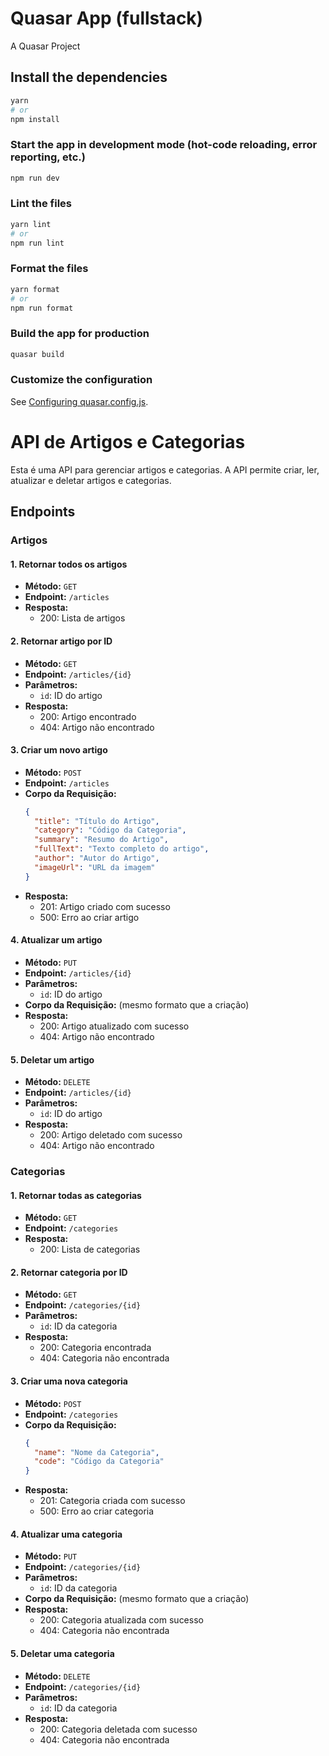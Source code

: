 # Quasar App (fullstack)

A Quasar Project

## Install the dependencies

```bash
yarn
# or
npm install
```

### Start the app in development mode (hot-code reloading, error reporting, etc.)

```bash
npm run dev
```

### Lint the files

```bash
yarn lint
# or
npm run lint
```

### Format the files

```bash
yarn format
# or
npm run format
```

### Build the app for production

```bash
quasar build
```

### Customize the configuration

See [Configuring quasar.config.js](https://v2.quasar.dev/quasar-cli-vite/quasar-config-js).

# API de Artigos e Categorias

Esta é uma API para gerenciar artigos e categorias. A API permite criar, ler, atualizar e deletar artigos e categorias.

## Endpoints

### Artigos

#### 1. Retornar todos os artigos
- **Método:** `GET`
- **Endpoint:** `/articles`
- **Resposta:**
  - 200: Lista de artigos

#### 2. Retornar artigo por ID
- **Método:** `GET`
- **Endpoint:** `/articles/{id}`
- **Parâmetros:**
  - `id`: ID do artigo
- **Resposta:**
  - 200: Artigo encontrado
  - 404: Artigo não encontrado

#### 3. Criar um novo artigo
- **Método:** `POST`
- **Endpoint:** `/articles`
- **Corpo da Requisição:**
  ```json
  {
    "title": "Título do Artigo",
    "category": "Código da Categoria",
    "summary": "Resumo do Artigo",
    "fullText": "Texto completo do artigo",
    "author": "Autor do Artigo",
    "imageUrl": "URL da imagem"
  }
  ```
- **Resposta:**
  - 201: Artigo criado com sucesso
  - 500: Erro ao criar artigo

#### 4. Atualizar um artigo
- **Método:** `PUT`
- **Endpoint:** `/articles/{id}`
- **Parâmetros:**
  - `id`: ID do artigo
- **Corpo da Requisição:** (mesmo formato que a criação)
- **Resposta:**
  - 200: Artigo atualizado com sucesso
  - 404: Artigo não encontrado

#### 5. Deletar um artigo
- **Método:** `DELETE`
- **Endpoint:** `/articles/{id}`
- **Parâmetros:**
  - `id`: ID do artigo
- **Resposta:**
  - 200: Artigo deletado com sucesso
  - 404: Artigo não encontrado

### Categorias

#### 1. Retornar todas as categorias
- **Método:** `GET`
- **Endpoint:** `/categories`
- **Resposta:**
  - 200: Lista de categorias

#### 2. Retornar categoria por ID
- **Método:** `GET`
- **Endpoint:** `/categories/{id}`
- **Parâmetros:**
  - `id`: ID da categoria
- **Resposta:**
  - 200: Categoria encontrada
  - 404: Categoria não encontrada

#### 3. Criar uma nova categoria
- **Método:** `POST`
- **Endpoint:** `/categories`
- **Corpo da Requisição:**
  ```json
  {
    "name": "Nome da Categoria",
    "code": "Código da Categoria"
  }
  ```
- **Resposta:**
  - 201: Categoria criada com sucesso
  - 500: Erro ao criar categoria

#### 4. Atualizar uma categoria
- **Método:** `PUT`
- **Endpoint:** `/categories/{id}`
- **Parâmetros:**
  - `id`: ID da categoria
- **Corpo da Requisição:** (mesmo formato que a criação)
- **Resposta:**
  - 200: Categoria atualizada com sucesso
  - 404: Categoria não encontrada

#### 5. Deletar uma categoria
- **Método:** `DELETE`
- **Endpoint:** `/categories/{id}`
- **Parâmetros:**
  - `id`: ID da categoria
- **Resposta:**
  - 200: Categoria deletada com sucesso
  - 404: Categoria não encontrada
